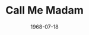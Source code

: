 ---
title: Call Me Madam
date: 1968-07-18
closing_date: 1968-07-27
layout: productions
featured_image:
image_caption:
image_credit:
playbill:
category:
Theatre: Theatre Jacksonville
Venue: Little Theatre
cast:
- Mrs. Sally Adams: Pamela Garmon
- Congressman Wilkins: Bob Hilgenberg
- Henry Gibson: Ham Waddell
- Kenneth Gibson: Gary Varnadore
- Stella Phillips: Elise Hallowes
- Senator Brockbank: Ray Navorre
- Senator Gallagher: Herb Marks
- Cosmo Constantine: Edward Doe
- Pemberton Maxwell: Jack Masters
- Hugo Tantinnin: John Walker
- Sebastian Sebastian: Walter Hyams
- Princess Maria: Fay Griffin
- Lady in Waiting: Lois Navarre
- Champion: Dick Kerekes
- The Guy: Bob Conine
- Grand Duchess Sophie: Mary Coyle
- Grand Duke Otto: Bill McGhee
- Ensemble:
  - Betty Lou Burket
  - Diane Catherwood
  - Paulette Dietrich
  - Charles Dorman
  - Bruce Galloway
  - Mary Ruth Galloway
  - Bonnie Hiltabidle
  - Rea Jarchower
  - Jinny Kordek
  - Harriett Leathem
  - Jeanne Marie Lee
  - Shirley Lightbody
  - Carol Ann Lucas
  - Hal McIntyre
  - Harriet Miltenberg
  - Conrad Peterson
  - James Raney
  - Michael Ryan
  - Rike Wensing
crew:
- Director: Robert Knowles
- Choreographer: Bob Conine
- Set Design: Phil Fitzpatrick
- Musical Director: Rosalind McCall
- Stage Manager: Ron Griffis
- Assistant Stage Manager:
  - Fernando Velandia
  - Ham Waddell
- Costumes:
  - Nancy Fitzpatrick
  - Mary Coyle
- Properties:
  - Katy Raven
  - Judy DeSane
  - Gladys Dale
  - Esther Barnes
  - Mary Ellen Calhoun
- Lighting:
  - Bill Bacon
  - Frank Berman
- Follow Spot: Maria Alarcon
- Scenery:
  - Mary Ellen Calhoun
  - Katy Raven
  - Nancy Fitzpatrick
  - Suzanne Lanier
  - Suzie Knowles
  - Norma Patrick
  - Robin Knowles
- Running Crew:
  - Mary Ellen Calhoun
  - John Glass
  - David Whitfield
  - Loren Murray
  - Ham Waddell
  - Ted Hutton
  - Bob Larson
  - Bobby Jewett
  - Norma Patrick
  - Suzanne Lanier
- Publicity:
  - Lois Navarre
  - Cindy Waddell
  - Carol Lucas
orchestra:
- Piano: Rosalind McCall
- Organ: Scott McCall
- Percussion: Jack Mattison
external_links:
---